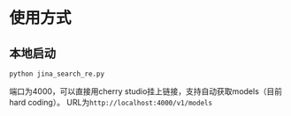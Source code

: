 # 使用方式
## 本地启动
```
python jina_search_re.py
```
端口为4000，可以直接用cherry studio挂上链接，支持自动获取models（目前hard coding）。
URL为`http://localhost:4000/v1/models`


